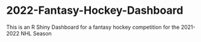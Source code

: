 # 2022-Fantasy-Hockey-Dashboard
This is an R Shiny Dashboard for a fantasy hockey competition for the 2021-2022 NHL Season
